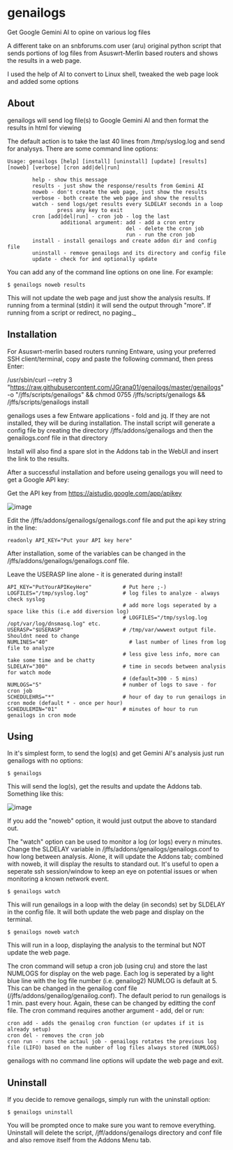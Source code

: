 # genailogs
Get Google Gemini AI to opine on various log files

A different take on an snbforums.com user (aru) original python script that sends portions of log files
from Asuswrt-Merlin based routers and shows the results in a web page.

I used the help of AI to convert to Linux shell, tweaked the web page look and added some options

## About
genailogs will send log file(s) to Google Gemini AI and then format the results in html for viewing

The default action is to take the last 40 lines from /tmp/syslog.log and send for analysys.
There are some command line options:

```
Usage: genailogs [help] [install] [uninstall] [update] [results] [noweb] [verbose] [cron add|del|run]

        help - show this message
        results - just show the response/results from Gemini AI
        noweb - don't create the web page, just show the results
        verbose - both create the web page and show the results
        watch - send logs/get results every SLDELAY seconds in a loop
                press any key to exit
        cron [add|del|run] - cron job - log the last
                 additional argument: add - add a cron entry
                                      del - delete the cron job
                                      run - run the cron job
        install - install genailogs and create addon dir and config file
        uninstall - remove genailogs and its directory and config file
        update - check for and optionally update

```

You can add any of the command line options on one line. For example:

```
$ genailogs noweb results
```
This will not update the web page and just show the analysis results. If running from a terminal (stdin) it will send the output through "more". If running from a script or redirect, no paging._

## Installation
For Asuswrt-merlin based routers running Entware, using your preferred SSH client/terminal, copy and paste the following command, then press Enter:

/usr/sbin/curl --retry 3 "https://raw.githubusercontent.com/JGrana01/genailogs/master/genailogs" -o "/jffs/scripts/genailogs" && chmod 0755 /jffs/scripts/genailogs && /jffs/scripts/genailogs install

genailogs uses a few Entware applications - fold and jq. If they are not installed, they will be during installation.
The install script will generate a config file by creating the directory /jffs/addons/genailogs and then the genailogs.conf file in that directory

Install will also find a spare slot in the Addons tab in the WebUI and insert the link to the results.

After a successful installation and before useing genailogs you will need to get a Google API key:

Get the API key from https://aistudio.google.com/app/apikey

![image](https://github.com/JGrana01/genailogs/assets/11652784/e0b13ae5-cb94-405c-842f-9acf43c63056)

Edit the /jffs/addons/genailogs/genailogs.conf file and put the api key string in the line:
```
readonly API_KEY="Put your API key here"
```
After installation, some of the variables can be changed in the /jffs/addons/genailogs/genailogs.conf file.

Leave the USERASP line alone - it is generated during install!
```
API_KEY="PutYourAPIKeyHere"          # Put here ;-)
LOGFILES="/tmp/syslog.log"           # log files to analyze - always check syslog
                                     # add more logs seperated by a space like this (i.e add diversion log)
                                     # LOGFILES="/tmp/syslog.log /opt/var/log/dnsmasq.log" etc.
USERASP="$USERASP"                   # /tmp/var/wwwext output file. Shouldnt need to change
NUMLINES="40"                          # last number of lines from log file to analyze
                                     # less give less info, more can take some time and be chatty
SLDELAY="300"                        # time in secods between analysis for watch mode
                                     # (default=300 - 5 mins)
NUMLOGS="5"                          # number of logs to save - for cron job
SCHEDULEHRS="*"                      # hour of day to run genailogs in cron mode (default * - once per hour)
SCHEDULEMIN="01"                     # minutes of hour to run genailogs in cron mode

```

## Using

In it's simplest form, to send the log(s) and get Gemini AI's analysis just run genailogs with no options:
```
$ genailogs
```
This will send the log(s), get the results and update the Addons tab. Something like this:

![image](https://github.com/JGrana01/genailogs/assets/11652784/526e5d14-7427-4433-a7c3-189086e77d99)

If you add the "noweb" option, it would just output the above to standard out.

The "watch" option can be used to monitor a log (or logs) every n minutes. Change the SLDELAY variable in /jffs/addons/genailogs/genailogs.conf to how long between analysis.
Alone, it will update the Addons tab; combined with noweb, it will display the results to standard out. It's useful to open a seperate ssh session/window to keep an eye on potential issues or when monitoring a known network event.
```
$ genailogs watch
```
This will run genailogs in a loop with the delay (in seconds) set by SLDELAY in the config file. It will both update the web page and display on the terminal.

```
$ genailogs noweb watch
```
This will run in a loop, displaying the analysis to the terminal but NOT update the web page.

The cron command will setup a cron job (using cru) and store the last NUMLOGS for display on the web page. Each log is seperated by a light blue line with the log file number (i.e. genailog2)
NUMLOG is default at 5. This can be changed in the genailog conf file (/jffs/addons/genailog/genailog.conf). The default period to run genailogs is 1 min. past every hour. Again, these can be changed by editting the conf file.
The cron command requires another argument - add, del or run:
```
cron add - adds the genailog cron function (or updates if it is already setup)
cron del - removes the cron job
cron run - runs the actaul job - genailogs rotates the previous log file (LIFO) based on the number of log files always stored (NUMLOGS)
```

genailogs with no command line options will update the web page and exit.

## Uninstall
If you decide to remove genailogs, simply run with the uninstall option:
```
$ genailogs uninstall
```
You will be prompted once to make sure you want to remove everything. Uninstall will delete the script, /jff/addons/genailogs directory and conf file and also remove itself from the Addons Menu tab.


